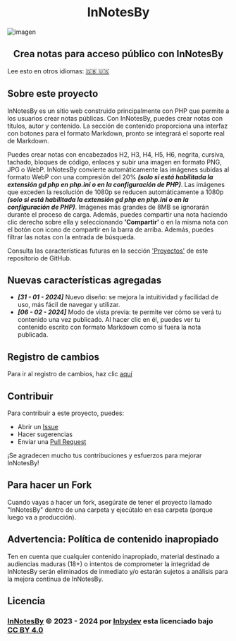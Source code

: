 <div align="center">
  
# InNotesBy
  
</div>

![imagen](https://github.com/Inbydev/InNotesBy/assets/139036190/2c2605e4-31d6-4ec7-a880-4f7e96a4f8c3)


<div align="center">
  
## Crea notas para acceso público con InNotesBy
  
</div>

Lee esto en otros idiomas: [🇬🇧 🇺🇸](/README.md)

## Sobre este proyecto

InNotesBy es un sitio web construido principalmente con PHP que permite a los usuarios crear notas públicas. Con InNotesBy, puedes crear notas con títulos, autor y contenido. La sección de contenido proporciona una interfaz con botones para el formato Markdown, pronto se integrará el soporte real de Markdown.

Puedes crear notas con encabezados H2, H3, H4, H5, H6, negrita, cursiva, tachado, bloques de código, enlaces y subir una imagen en formato PNG, JPG o WebP. InNotesBy convierte automáticamente las imágenes subidas al formato WebP con una compresión del 20% ***(solo si está habilitada la extensión gd php en php.ini o en la configuración de PHP)***. Las imágenes que exceden la resolución de 1080p se reducen automáticamente a 1080p ***(solo si está habilitada la extensión gd php en php.ini o en la configuración de PHP)***. Imágenes más grandes de 8MB se ignorarán durante el proceso de carga. Además, puedes compartir una nota haciendo clic derecho sobre ella y seleccionando **'Compartir'** o en la misma nota con el botón con icono de compartir en la barra de arriba. Además, puedes filtrar las notas con la entrada de búsqueda.

Consulta las características futuras en la sección ['Proyectos'](https://github.com/Inbydev/InNotesBy/projects?query=is%3Aopen) de este repositorio de GitHub.

## Nuevas características agregadas
- ***[31 - 01 - 2024]*** Nuevo diseño: se mejora la intuitividad y facilidad de uso, más fácil de navegar y utilizar.
- ***[06 - 02 - 2024]*** Modo de vista previa: te permite ver cómo se verá tu contenido una vez publicado. Al hacer clic en él, puedes ver tu contenido escrito con formato Markdown como si fuera la nota publicada.

## Registro de cambios

Para ir al registro de cambios, haz clic [aquí](./changelog.md)

## Contribuir

Para contribuir a este proyecto, puedes:
- Abrir un [Issue](https://github.com/Inbydev/InNotesBy/issues/)
- Hacer sugerencias
- Enviar una [Pull Request](https://github.com/Inbydev/InNotesBy/pulls)

¡Se agradecen mucho tus contribuciones y esfuerzos para mejorar InNotesBy!

## Para hacer un Fork

Cuando vayas a hacer un fork, asegúrate de tener el proyecto llamado "InNotesBy" dentro de una carpeta y ejecútalo en esa carpeta (porque luego va a producción).

## Advertencia: Política de contenido inapropiado

Ten en cuenta que cualquier contenido inapropiado, material destinado a audiencias maduras (18+) o intentos de comprometer la integridad de InNotesBy serán eliminados de inmediato y/o estarán sujetos a análisis para la mejora continua de InNotesBy.


## Licencia

<h3>
<a href="https://github.com/Inbydev/InNotesBy">InNotesBy</a> © 2023 - 2024
por
<a href="https://github.com/Inbydev">Inbydev</a>
esta licenciado bajo
<a href="http://creativecommons.org/licenses/by/4.0/?ref=chooser-v1" target="_blank" style="display:inline-block;">CC BY 4.0
</a>
</h3>
